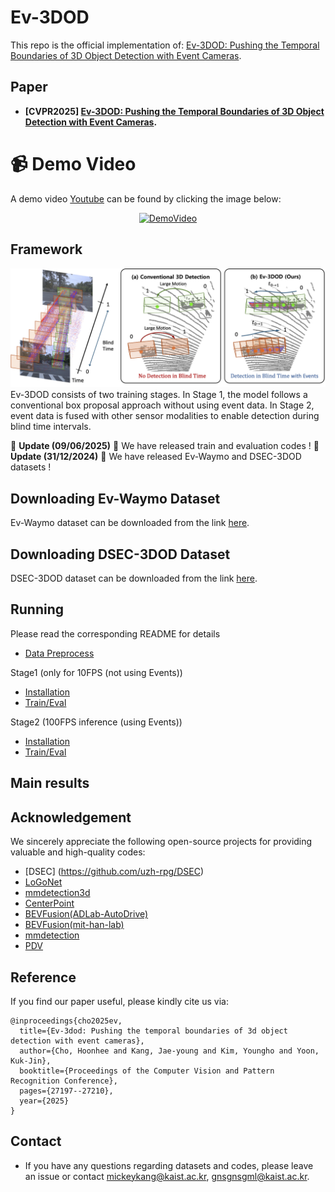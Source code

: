 # Ev-3DOD
This repo is the official implementation of: [Ev-3DOD: Pushing the Temporal Boundaries of 3D Object Detection with Event Cameras](https://openaccess.thecvf.com/content/CVPR2025/papers/Cho_Ev-3DOD_Pushing_the_Temporal_Boundaries_of_3D_Object_Detection_with_CVPR_2025_paper.pdf). 

## Paper
- **[CVPR2025] [Ev-3DOD: Pushing the Temporal Boundaries of 3D Object Detection with Event Cameras](https://openaccess.thecvf.com/content/CVPR2025/papers/Cho_Ev-3DOD_Pushing_the_Temporal_Boundaries_of_3D_Object_Detection_with_CVPR_2025_paper.pdf).**

# :video_camera: Demo Video
A demo video [Youtube](https://youtu.be/JLzVk2TX5FA) can be found by clicking the image below: 
<p align="center">
  <a href="https://youtu.be/JLzVk2TX5FA">
    <img src="figs/dsec_sample.png" alt="DemoVideo" width="800"/>
  </a>
</p> 

## Framework
![image](./figs/teaser.png)
Ev-3DOD consists of two training stages. In Stage 1, the model follows a conventional box proposal approach without using event data. In Stage 2, event data is fused with other sensor modalities to enable detection during blind time intervals.

:star2: **Update (09/06/2025)** :star2: We have released train and evaluation codes !
:star2: **Update (31/12/2024)** :star2: We have released Ev-Waymo and DSEC-3DOD datasets !


## Downloading Ev-Waymo Dataset
Ev-Waymo dataset can be downloaded from the link [here](https://drive.google.com/drive/folders/1Q-7VjcGx_GTrWrgTXmpoEd02qms81QyK?usp=drive_link).

## Downloading DSEC-3DOD Dataset
DSEC-3DOD dataset can be downloaded from the link [here](https://drive.google.com/drive/folders/1A6XhFxDlqcIgTi28G01fhXBQceaK5vjV?usp=drive_link).



## Running
Please read the corresponding README for details
  - [Data Preprocess](docs/DATA_PREPROCESS.md)

  Stage1 (only for 10FPS (not using Events))
  - [Installation](Stage1/docs/INSTALL.md)
  - [Train/Eval](Stage1/docs/STARTED.md)

  Stage2 (100FPS inference (using Events))
  - [Installation](Stage2/docs/INSTALL.md)
  - [Train/Eval](Stage2/docs/STARTED.md)


## Main results



## Acknowledgement
We sincerely appreciate the following open-source projects for providing valuable and high-quality codes: 
- [DSEC] (https://github.com/uzh-rpg/DSEC)
- [LoGoNet](https://github.com/PJLab-ADG/LoGoNet)
- [mmdetection3d](https://github.com/open-mmlab/mmdetection3d)
- [CenterPoint](https://github.com/tianweiy/CenterPoint)
- [BEVFusion(ADLab-AutoDrive)](https://github.com/ADLab-AutoDrive/BEVFusion)
- [BEVFusion(mit-han-lab)](https://github.com/mit-han-lab/bevfusion)
- [mmdetection](https://github.com/open-mmlab/mmdetection)
- [PDV](https://github.com/TRAILab/PDV)

## Reference
If you find our paper useful, please kindly cite us via:
```
@inproceedings{cho2025ev,
  title={Ev-3dod: Pushing the temporal boundaries of 3d object detection with event cameras},
  author={Cho, Hoonhee and Kang, Jae-young and Kim, Youngho and Yoon, Kuk-Jin},
  booktitle={Proceedings of the Computer Vision and Pattern Recognition Conference},
  pages={27197--27210},
  year={2025}
}
```
## Contact
- If you have any questions regarding datasets and codes, please leave an issue or contact mickeykang@kaist.ac.kr, gnsgnsgml@kaist.ac.kr.

